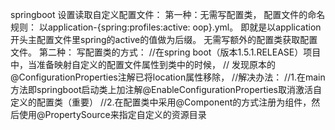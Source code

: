 springboot 设置读取自定义配置文件：
第一种：无需写配置类，
配置文件的命名规则：
以application-{spring:profiles:active: oop}.yml。
即就是以application开头主配置文件里spring的active的值做为后缀。
无需写额外的配置类获取配置文件。
 第二种：
 写配置类的方式：
//在spring boot（版本1.5.1.RELEASE）项目中，当准备映射自定义的配置文件属性到类中的时候，
// 发现原本的@ConfigurationProperties注解已将location属性移除，
//解决办法：
//1.在main方法即springboot启动类上加注解@EnableConfigurationProperties取消激活自定义的配置类（重要）
//2.在配置类中采用@Component的方式注册为组件，然后使用@PropertySource来指定自定义的资源目录                  
                      